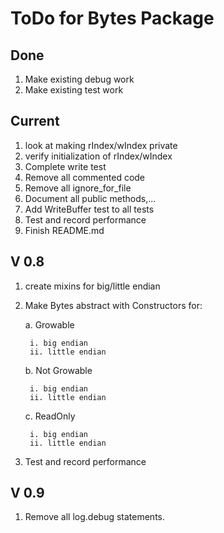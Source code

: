 # ToDo for Bytes Package

## Done

1. Make existing debug work
1. Make existing test work

## Current

1. look at making rIndex/wIndex private
1. verify initialization of rIndex/wIndex
1. Complete write test
3. Remove all commented code
1. Remove all ignore_for_file
4. Document all public methods,...
1. Add WriteBuffer test to all tests
5. Test and record performance
1. Finish README.md


## V 0.8

1. create mixins for big/little endian
2. Make Bytes abstract with Constructors for:

    a. Growable
      
        i. big endian
        ii. little endian
    
    b. Not Growable
    
        i. big endian
        ii. little endian
   
    c. ReadOnly

        i. big endian
        ii. little endian
        
5. Test and record performance

## V 0.9

1. Remove all log.debug statements.
